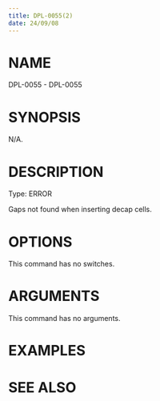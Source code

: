 ```yaml
---
title: DPL-0055(2)
date: 24/09/08
---
```


# NAME

DPL-0055 - DPL-0055

# SYNOPSIS

N/A.

# DESCRIPTION

Type: ERROR

Gaps not found when inserting decap cells.

# OPTIONS

This command has no switches.

# ARGUMENTS

This command has no arguments.

# EXAMPLES

# SEE ALSO
